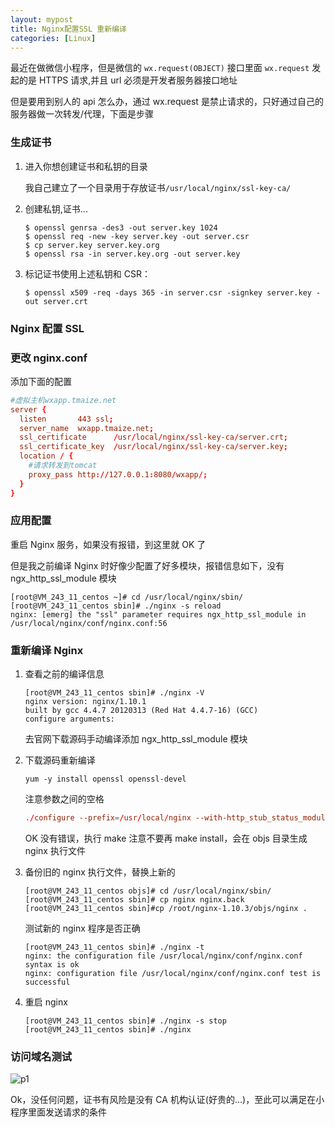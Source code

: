 ```yaml
---
layout: mypost
title: Nginx配置SSL 重新编译
categories: [Linux]
---
```


最近在做微信小程序，但是微信的 `wx.request(OBJECT)` 接口里面 `wx.request` 发起的是 HTTPS 请求,并且 url 必须是开发者服务器接口地址

但是要用到别人的 api 怎么办，通过 wx.request 是禁止请求的，只好通过自己的服务器做一次转发/代理，下面是步骤

### 生成证书

1. 进入你想创建证书和私钥的目录

   我自己建立了一个目录用于存放证书`/usr/local/nginx/ssl-key-ca/`

2. 创建私钥,证书...

   ```
   $ openssl genrsa -des3 -out server.key 1024
   $ openssl req -new -key server.key -out server.csr
   $ cp server.key server.key.org
   $ openssl rsa -in server.key.org -out server.key
   ```

3. 标记证书使用上述私钥和 CSR：

   ```
   $ openssl x509 -req -days 365 -in server.csr -signkey server.key -out server.crt
   ```

### Nginx 配置 SSL

### 更改 nginx.conf

添加下面的配置

```conf
#虚拟主机wxapp.tmaize.net
server {
  listen       443 ssl;
  server_name  wxapp.tmaize.net;
  ssl_certificate      /usr/local/nginx/ssl-key-ca/server.crt;
  ssl_certificate_key  /usr/local/nginx/ssl-key-ca/server.key;
  location / {
    #请求转发到tomcat
    proxy_pass http://127.0.0.1:8080/wxapp/;
  }
}
```

### 应用配置

重启 Nginx 服务，如果没有报错，到这里就 OK 了

但是我之前编译 Nginx 时好像少配置了好多模块，报错信息如下，没有 ngx_http_ssl_module 模块

```
[root@VM_243_11_centos ~]# cd /usr/local/nginx/sbin/
[root@VM_243_11_centos sbin]# ./nginx -s reload
nginx: [emerg] the "ssl" parameter requires ngx_http_ssl_module in /usr/local/nginx/conf/nginx.conf:56
```

### 重新编译 Nginx

1. 查看之前的编译信息

   ```
   [root@VM_243_11_centos sbin]# ./nginx -V
   nginx version: nginx/1.10.1
   built by gcc 4.4.7 20120313 (Red Hat 4.4.7-16) (GCC)
   configure arguments:
   ```

   去官网下载源码手动编译添加 ngx_http_ssl_module 模块

2. 下载源码重新编译

   ```
   yum -y install openssl openssl-devel
   ```

   注意参数之间的空格

   ```conf
   ./configure --prefix=/usr/local/nginx --with-http_stub_status_module --with-http_ssl_module --with-file-aio --with-http_realip_module
   ```

   OK 没有错误，执行 make 注意不要再 make install，会在 objs 目录生成 nginx 执行文件

3. 备份旧的 nginx 执行文件，替换上新的

   ```
   [root@VM_243_11_centos objs]# cd /usr/local/nginx/sbin/
   [root@VM_243_11_centos sbin]# cp nginx nginx.back
   [root@VM_243_11_centos sbin]#cp /root/nginx-1.10.3/objs/nginx .
   ```

   测试新的 nginx 程序是否正确

   ```
   [root@VM_243_11_centos sbin]# ./nginx -t
   nginx: the configuration file /usr/local/nginx/conf/nginx.conf syntax is ok
   nginx: configuration file /usr/local/nginx/conf/nginx.conf test is successful
   ```

4. 重启 nginx

   ```
   [root@VM_243_11_centos sbin]# ./nginx -s stop
   [root@VM_243_11_centos sbin]# ./nginx
   ```

### 访问域名测试

![p1](01.jpg)

Ok，没任何问题，证书有风险是没有 CA 机构认证(好贵的...)，至此可以满足在小程序里面发送请求的条件
